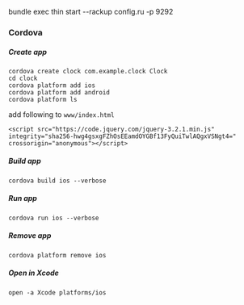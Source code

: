 bundle exec thin start --rackup config.ru -p 9292

### Cordova


##### Create app

```
cordova create clock com.example.clock Clock
cd clock
cordova platform add ios
cordova platform add android
cordova platform ls
```

add following to `www/index.html`

`<script src="https://code.jquery.com/jquery-3.2.1.min.js" integrity="sha256-hwg4gsxgFZhOsEEamdOYGBf13FyQuiTwlAQgxVSNgt4=" crossorigin="anonymous"></script>`

##### Build app

`cordova build ios --verbose`

##### Run app

`cordova run ios --verbose`

##### Remove app

`cordova platform remove ios`

##### Open in Xcode
`open -a Xcode platforms/ios`
